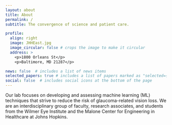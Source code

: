 ```yaml
---
layout: about
title: About
permalink: /
subtitle: The convergence of science and patient care.

profile:
  align: right
  image: JHHEast.jpg
  image_circular: false # crops the image to make it circular
  address: >
    <p>1800 Orleans St</p>
    <p>Baltimore, MD 21287</p>

news: false  # includes a list of news items
selected_papers: true # includes a list of papers marked as "selected={true}"
social: false  # includes social icons at the bottom of the page
---
```


Our lab focuses on developing and assessing machine learning (ML) techniques that strive to reduce the risk of glaucoma-related vision loss. We are an interdisciplinary group of faculty, research associates, and students from the Wilmer Eye Institute and the Malone Center for Engineering in Healthcare at Johns Hopkins.